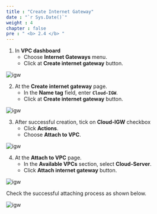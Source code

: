 ```yaml
---
title : "Create Internet Gateway"
date : "`r Sys.Date()`"
weight : 4
chapter : false
pre : " <b> 2.4 </b> "
---
```



1. In **VPC dashboard**
    + Choose **Internet Gateways** menu.
    + Click at **Create internet gateway** button.
  
![igw](/aws-fcj-ws/ws1/images/2.cloudserver/igw-01.png)

2. At the **Create internet gateway** page.
    + In the **Name tag** field, enter **`Cloud-IGW`**.
    + Click at **Create internet gateway** button.
  
![igw](/aws-fcj-ws/ws1/images/2.cloudserver/igw-02.png)

3. After successful creation, tick on **Cloud-IGW** checkbox
    + Click **Actions**.
    + Choose **Attach to VPC**.
 
![igw](/aws-fcj-ws/ws1/images/2.cloudserver/igw-03.png)

4. At the **Attach to VPC** page.
    + In the **Available VPCs** section, select **Cloud-Server**.
    + Click **Attach internet gateway** button.

![igw](/aws-fcj-ws/ws1/images/2.cloudserver/igw-04.png)

Check the successful attaching process as shown below.

![igw](/aws-fcj-ws/ws1/images/2.cloudserver/igw-05.png)